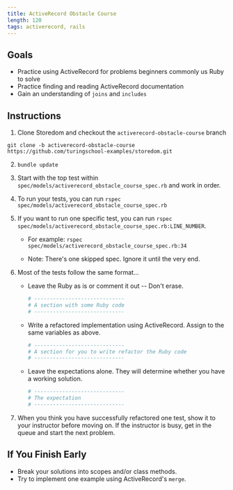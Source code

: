 ```yaml
---
title: ActiveRecord Obstacle Course
length: 120
tags: activerecord, rails
---
```


## Goals

* Practice using ActiveRecord for problems beginners commonly us Ruby to solve
* Practice finding and reading ActiveRecord documentation
* Gain an understanding of `joins` and `includes`

## Instructions

1. Clone Storedom and checkout the `activerecord-obstacle-course` branch

  `git clone -b activerecord-obstacle-course https://github.com/turingschool-examples/storedom.git`

2. `bundle update`

3. Start with the top test within `spec/models/activerecord_obstacle_course_spec.rb` and work in order.

4. To run your tests, you can run `rspec spec/models/activerecord_obstacle_course_spec.rb`

5. If you want to run one specific test, you can run `rspec spec/models/activerecord_obstacle_course_spec.rb:LINE_NUMBER`.

    * For example: `rspec   spec/models/activerecord_obstacle_course_spec.rb:34`

    * Note: There's one skipped spec. Ignore it until the very end.

6. Most of the tests follow the same format...

    * Leave the Ruby as is or comment it out -- Don't erase.

      ```ruby
      # -----------------------------
      # A section with some Ruby code
      # -----------------------------
      ```

    * Write a refactored implementation using ActiveRecord. Assign to the same variables as above.

      ```ruby
      # -----------------------------
      # A section for you to write refactor the Ruby code
      # -----------------------------
      ```

    * Leave the expectations alone. They will determine whether you have a working solution.

      ```ruby
      # -----------------------------
      # The expectation
      # -----------------------------
      ```

7. When you think you have successfully refactored one test, show it to your instructor before moving on. If the instructor is busy, get in the queue and start the next problem.

## If You Finish Early

* Break your solutions into scopes and/or class methods.
* Try to implement one example using ActiveRecord's `merge`.
